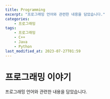 ```yaml
---
title: Programming
excerpt: "프로그래밍 언어와 관련한 내용을 담았습니다."
categories:
    - 프로그래밍
tags:
    - 프로그래밍
    - C++
    - Java
    - Python
last_modified_at: 2023-07-27T01:59
---
```


# 프로그래밍 이야기

프로그래밍 언어와 관련한 내용을 담았습니다.